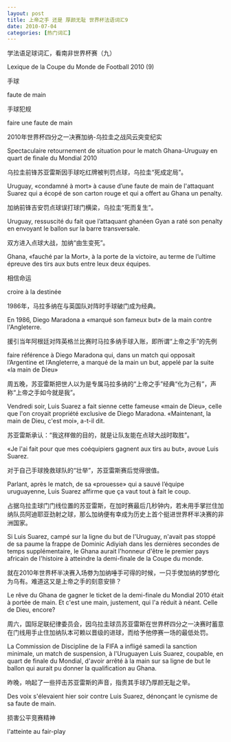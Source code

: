 ```yaml
---
layout: post
title: 上帝之手 还是 厚颜无耻 世界杯法语词汇9
date: 2010-07-04
categories: [热门词汇]  
---
```


学法语足球词汇，看南非世界杯赛（九）

Lexique de la Coupe du Monde de Football 2010 (9)



手球

faute de main

手球犯规

faire une faute de main

2010年世界杯四分之一决赛加纳-乌拉圭之战风云突变纪实

Spectaculaire retournement de situation pour le match Ghana-Uruguay en quart de finale du Mondial 2010

乌拉圭前锋苏亚雷斯因手球吃红牌被判罚点球，乌拉圭“死成定局”。

Uruguay, «condamné à mort» à cause d’une faute de main de l'attaquant Suarez qui a écopé de son carton rouge et qui a offert au Ghana un penalty.

加纳前锋吉安罚点球误打球门横梁，乌拉圭“死而复生”。

Uruguay, ressuscité du fait que l’attaquant ghanéen Gyan a raté son penalty en envoyant le ballon sur la barre transversale.

双方进入点球大战，加纳“由生变死”。

Ghana, «fauché par la Mort», à la porte de la victoire, au terme de l’ultime épreuve des tirs aux buts entre leux deux équipes.

相信命运

croire à la destinée

1986年，马拉多纳在与英国队对阵时手球破门成为经典。

En 1986, Diego Maradona a «marqué son fameux but» de la main contre l'Angleterre.

援引当年阿根廷对阵英格兰比赛时马拉多纳手球入账，即所谓“上帝之手”的先例

faire référence à Diego Maradona qui, dans un match qui opposait l’Argentine et l’Angleterre, a marqué de la main un but, appelé par la suite «la main de Dieu»

周五晚，苏亚雷斯把世人以为是专属马拉多纳的“上帝之手”经典“化为己有”，声称“上帝之手如今就是我”。

Vendredi soir, Luis Suarez a fait sienne cette fameuse «main de Dieu», celle que l'on croyait propriété exclusive de Diego Maradona. «Maintenant, la main de Dieu, c'est moi», a-t-il dit.

苏亚雷斯承认：“我这样做的目的，就是让队友能在点球大战时取胜”。

«Je l'ai fait pour que mes coéquipiers gagnent aux tirs au but», avoue Luis Suarez.

对于自己手球挽救球队的“壮举”，苏亚雷斯赛后觉得很值。

Parlant, après le match, de sa «prouesse» qui a sauvé l’équipe uruguayenne, Luis Suarez affirme que ça vaut tout à fait le coup.

占据乌拉圭球门门线位置的苏亚雷斯，在加时赛最后几秒钟内，若未用手掌拦住加纳队员阿迪耶亚劲射之球，那么加纳便有幸成为历史上首个挺进世界杯半决赛的非洲国家。

Si Luis Suarez, campé sur la ligne du but de l'Uruguay, n'avait pas stoppé de sa paume la frappe de Dominic Adiyiah dans les dernières secondes de temps supplémentaire, le Ghana aurait l'honneur d'être le premier pays africain de l'histoire à atteindre la demi-finale de la Coupe du monde.

就在2010年世界杯半决赛入场劵为加纳唾手可得的时候，一只手使加纳的梦想化为乌有。难道这又是上帝之手的刻意安排？

Le rêve du Ghana de gagner le ticket de la demi-finale du Mondial 2010 était à portée de main. Et c'est une main, justement, qui l'a réduit à néant. Celle de Dieu, encore?

周六，国际足联纪律委员会，因乌拉圭球员苏亚雷斯在世界杯四分之一决赛时蓄意在门线用手止住加纳队本可赖以晋级的进球，而给予他停赛一场的最低处罚。

La Commission de Discipline de la FIFA a infligé samedi la sanction minimale, un match de suspension, à l'Uruguayen Luis Suarez, coupable, en quart de finale du Mondial, d'avoir arrêté à la main sur sa ligne de but le ballon qui aurait pu donner la qualification au Ghana.

昨晚，响起了一些抨击苏亚雷斯的声音，指责其手球乃厚颜无耻之举。

Des voix s'élevaient hier soir contre Luis Suarez, dénonçant le cynisme de sa faute de main.

损害公平竞赛精神

l'atteinte au fair-play
